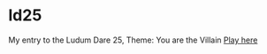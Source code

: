ld25
====

My entry to the Ludum Dare 25, Theme: You are the Villain
[Play here](http://kayzgames.github.io/ld25/ld25.html)